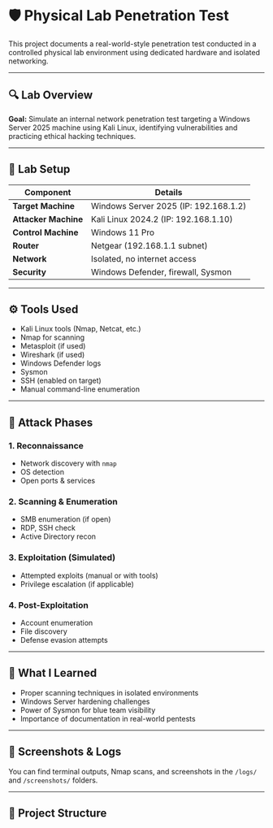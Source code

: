 # 🛡️ Physical Lab Penetration Test

This project documents a real-world-style penetration test conducted in a controlled physical lab environment using dedicated hardware and isolated networking.

---

## 🔍 Lab Overview

**Goal:** Simulate an internal network penetration test targeting a Windows Server 2025 machine using Kali Linux, identifying vulnerabilities and practicing ethical hacking techniques.

---

## 🧪 Lab Setup

| Component | Details |
|----------|---------|
| **Target Machine** | Windows Server 2025 (IP: 192.168.1.2) |
| **Attacker Machine** | Kali Linux 2024.2 (IP: 192.168.1.10) |
| **Control Machine** | Windows 11 Pro |
| **Router** | Netgear (192.168.1.1 subnet) |
| **Network** | Isolated, no internet access |
| **Security** | Windows Defender, firewall, Sysmon |

---

## ⚙️ Tools Used

- Kali Linux tools (Nmap, Netcat, etc.)
- Nmap for scanning
- Metasploit (if used)
- Wireshark (if used)
- Windows Defender logs
- Sysmon
- SSH (enabled on target)
- Manual command-line enumeration

---

## 🚀 Attack Phases

### 1. Reconnaissance
- Network discovery with `nmap`
- OS detection
- Open ports & services

### 2. Scanning & Enumeration
- SMB enumeration (if open)
- RDP, SSH check
- Active Directory recon

### 3. Exploitation (Simulated)
- Attempted exploits (manual or with tools)
- Privilege escalation (if applicable)

### 4. Post-Exploitation
- Account enumeration
- File discovery
- Defense evasion attempts

---

## 🧠 What I Learned

- Proper scanning techniques in isolated environments
- Windows Server hardening challenges
- Power of Sysmon for blue team visibility
- Importance of documentation in real-world pentests

---

## 📸 Screenshots & Logs

You can find terminal outputs, Nmap scans, and screenshots in the `/logs/` and `/screenshots/` folders.

---

## 📁 Project Structure


